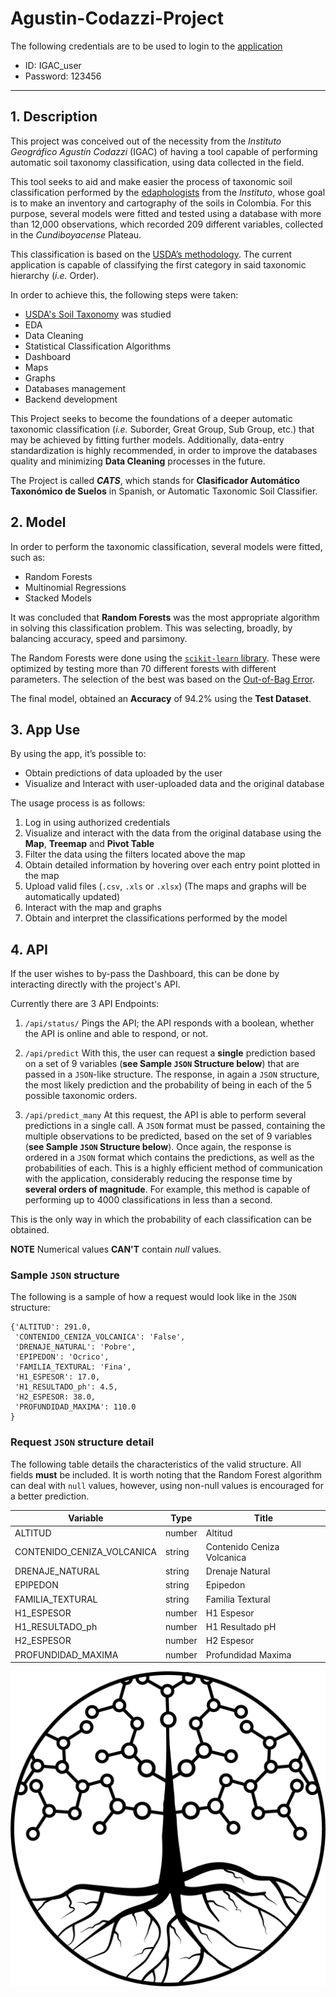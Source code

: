 # Agustin-Codazzi-Project

The following credentials are to be used to login to the [application](https://www.cats19.tech) 
-	ID: IGAC_user
-	Password: 123456

-------

## 1.	Description

This project was conceived out of the necessity from the _Instituto Geográfico Agustín Codazzi_ (IGAC) of having a tool capable of performing automatic soil taxonomy classification, using data collected in the field. 

This tool seeks to aid and make easier the process of taxonomic soil classification performed by the [edaphologists](https://en.wikipedia.org/wiki/Edaphology) from the _Instituto_, whose goal is to make an inventory and cartography of the soils in Colombia.  For this purpose, several models were fitted and tested using a database with more than 12,000 observations, which recorded 209 different variables, collected in the _Cundiboyacense_ Plateau.

This classification is based on the [USDA’s methodology](https://www.nrcs.usda.gov/wps/portal/nrcs/main/soils/survey/class/). The current application is capable of classifying the first category in said taxonomic hierarchy (_i.e._ Order).

In order to achieve this, the following steps were taken:
-	[USDA's Soil Taxonomy]() was studied
-	EDA
-	Data Cleaning
-	Statistical Classification Algorithms
-	Dashboard
-	Maps
-	Graphs
-	Databases management
-	Backend development

This Project seeks to become the foundations of a deeper automatic taxonomic classification (_i.e._ Suborder, Great Group, Sub Group, etc.) that may be achieved by fitting further models. Additionally,  data-entry standardization is highly recommended, in order to improve the databases quality and minimizing __Data Cleaning__ processes in the future.

The Project is called ___CATS___, which stands for __Clasificador Automático Taxonómico de Suelos__ in Spanish, or Automatic Taxonomic Soil Classifier. 


## 2.	Model
	
In order to perform the taxonomic classification, several models were fitted, such as:

-	Random Forests
-	Multinomial Regressions
-	Stacked Models

It was concluded that __Random Forests__ was the most appropriate algorithm in solving this classification problem. This was selecting, broadly, by balancing accuracy, speed and parsimony. 
 
The Random Forests were done using the [`scikit-learn` library]( https://scikit-learn.org/). These were optimized by testing more than 70 different forests with different parameters. The selection of the best was based on the [Out-of-Bag Error](https://en.wikipedia.org/wiki/Out-of-bag_error). 

The final model, obtained an __Accuracy__ of 94.2% using the __Test Dataset__. 


## 3.	App Use

By using the app, it’s possible to:
*	Obtain predictions of data uploaded by the user
*	Visualize and Interact with user-uploaded data and the original database
 
The usage process is as follows:
1.	Log in using authorized credentials
2.	Visualize and interact with the data from the original database using the __Map__, __Treemap__ and __Pivot Table__
3.	Filter the data using the filters located above the map
4.	Obtain detailed information by hovering over each entry point plotted in the map
5.	Upload valid files (`.csv`, `.xls` or `.xlsx`) (The maps and graphs will be automatically updated)
7.	Interact with the map and graphs
8.	Obtain and interpret the classifications performed by the model


## 4.	API

If the user wishes to by-pass the Dashboard, this can be done by interacting directly with the project's API.

Currently there are 3 API Endpoints:

1.	`/api/status/`
	Pings the API; the API responds with a boolean, whether the API is online and able to respond, or not.
	

2.	`/api/predict`
	With this, the user can request a __single__ prediction based on a set of 9 variables (__see Sample `JSON` Structure below__) that are passed in a `JSON`-like structure. The response, in again a `JSON` structure, the most likely prediction and the probability of being in each of the 5 possible taxonomic orders.

3.	`/api/predict_many`
	At this request, the API is able to perform several predictions in a single call.  A `JSON` format must be passed, containing the multiple observations to be predicted, based on the set of 9 variables (__see Sample `JSON` Structure below__). Once again, the response is ordered in a `JSON` format which contains the predictions, as well as the probabilities of each. This is a highly efficient method of communication with the application, considerably reducing the response time by __several orders of magnitude__. For example, this method is capable of performing up to 4000 classifications in less than a second. 

This is the only way in which the probability of each classification can be obtained. 

**NOTE** Numerical values __CAN'T__ contain _null_ values. 


### Sample `JSON` structure

The following is a sample of how a request would look like in the `JSON` structure:

```
{'ALTITUD': 291.0,
 'CONTENIDO_CENIZA_VOLCANICA': 'False',
 'DRENAJE_NATURAL': 'Pobre',
 'EPIPEDON': 'Ocrico',
 'FAMILIA_TEXTURAL: 'Fina',
 'H1_ESPESOR': 17.0,
 'H1_RESULTADO_ph': 4.5,
 'H2_ESPESOR: 38.0,
 'PROFUNDIDAD_MAXIMA': 110.0
}
```


### Request `JSON` structure detail

The following table details the characteristics of the valid structure. All fields __must__ be included. It is worth noting that the Random Forest algorithm can deal with `null` values, however, using non-null values is encouraged for a better prediction.

| Variable                   | Type   | Title                      |
|----------------------------|--------|----------------------------|
| ALTITUD                    | number | Altitud                    |
| CONTENIDO_CENIZA_VOLCANICA | string | Contenido Ceniza Volcanica |
| DRENAJE_NATURAL            | string | Drenaje Natural            |
| EPIPEDON                   | string | Epipedon                   |
| FAMILIA_TEXTURAL           | string | Familia Textural           |
| H1_ESPESOR                 | number | H1 Espesor                 |
| H1_RESULTADO_ph            | number | H1 Resultado pH            |
| H2_ESPESOR                 | number | H2 Espesor                 |
| PROFUNDIDAD_MAXIMA         | number | Profundidad Maxima         |


![imagen](https://raw.githubusercontent.com/DS4A-Team19-2021/Agustin-Codazzi-Project/main/Images/logo_igac_fondo_blanco.png)
